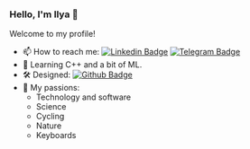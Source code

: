 ### Hello, I'm Ilya 👋


Welcome to my profile!

- 📫 How to reach me:
[![Linkedin Badge](https://img.shields.io/badge/-illeonov-blue?style=flat&logo=Linkedin&logoColor=white&link=https://www.linkedin.com/in/illeonov/)](https://www.linkedin.com/in/lemos/)
[![Telegram Badge](https://img.shields.io/badge/-lemosbor-2CA5E0?style=flat&logo=telegram&logoColor=white&link=https://t.me/lemosbor)](https://t.me/lemosbor)
- 🧐 Learning C++ and a bit of ML.
- 🛠 Designed: [![Github Badge](https://img.shields.io/badge/-lapa-black?style=flat&logo=github&logoColor=white&link=github.com/lemosbor/lapa)](github.com/lemosbor/lapa)
- 🧡 My passions:
  - Technology and software
  - Science
  - Cycling
  - Nature
  - Keyboards

